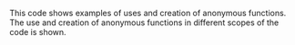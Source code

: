 This code shows examples of uses and creation of anonymous functions. The use and creation of anonymous functions in different scopes of the code is shown.